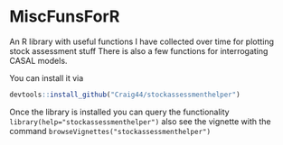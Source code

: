 # MiscFunsForR
An R library with useful functions I have collected over time for plotting stock assessment stuff
There is also a few functions for interrogating CASAL models.

You can install it via 
```r
devtools::install_github("Craig44/stockassessmenthelper")
```

Once the library is installed you can query the functionality `library(help="stockassessmenthelper")` also see the vignette with the command `browseVignettes("stockassessmenthelper")`